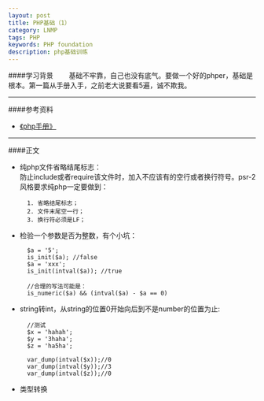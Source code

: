 ```yaml
---
layout: post
title: PHP基础（1）
category: LNMP
tags: PHP
keywords: PHP foundation
description: php基础训练
---
```


####学习背景
　　基础不牢靠，自己也没有底气。要做一个好的phper，基础是根本。第一篇从手册入手，之前老大说要看5遍，诚不欺我。
****



####参考资料
- [《php手册》](https://secure.php.net/manual/zh/) 

****

####正文

- 纯php文件省略结尾标志：  
防止include或者require该文件时，加入不应该有的空行或者换行符号。psr-2风格要求纯php一定要做到：  
		
		1. 省略结尾标志；
		2. 文件末尾空一行；
		3. 换行符必须是LF；
- 检验一个参数是否为整数，有个小坑：  

		$a = '5';
		is_init($a); //false
		$a = 'xxx';
		is_init(intval($a)); //true
		
		//合理的写法可能是：
		is_numeric($a) && (intval($a) - $a == 0)
		
- string转int，从string的位置0开始向后到不是number的位置为止:  

		//测试
		$x = 'hahah';
		$y = '3haha';
		$z = 'ha5ha';
		
		var_dump(intval($x));//0
		var_dump(intval($y));//3
		var_dump(intval($z));//0

- 类型转换

















